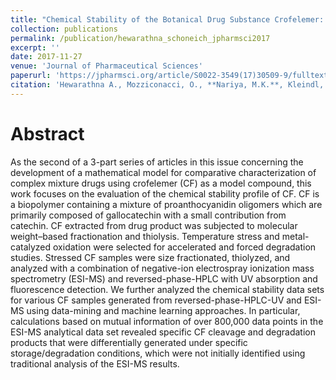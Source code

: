 ```yaml
---
title: "Chemical Stability of the Botanical Drug Substance Crofelemer: A Model System for Comparative Characterization of Complex Mixture Drugs"
collection: publications
permalink: /publication/hewarathna_schoneich_jpharmsci2017
excerpt: ''
date: 2017-11-27
venue: 'Journal of Pharmaceutical Sciences'
paperurl: 'https://jpharmsci.org/article/S0022-3549(17)30509-9/fulltext'
citation: 'Hewarathna A., Mozziconacci, O., **Nariya, M.K.**, Kleindl, P.A., Xiong, J.,   Fisher, A.C., Joshi, S.B., Middaugh, R.C., Volkin, D.B., Forrest, L.M., Deeds, E.J., Schöneich, C. (2017). Chemical Stability of the Botanical Drug Substance Crofelemer: A Model System for Comparative Characterization of Complex Mixture Drugs *Journal of Pharmaceutical Sciences*'
---
```


# Abstract 
As the second of a 3-part series of articles in this issue concerning the development of a mathematical model for comparative characterization of complex mixture drugs using crofelemer (CF) as a model compound, this work focuses on the evaluation of the chemical stability profile of CF. CF is a biopolymer containing a mixture of proanthocyanidin oligomers which are primarily composed of gallocatechin with a small contribution from catechin. CF extracted from drug product was subjected to molecular weight–based fractionation and thiolysis. Temperature stress and metal-catalyzed oxidation were selected for accelerated and forced degradation studies. Stressed CF samples were size fractionated, thiolyzed, and analyzed with a combination of negative-ion electrospray ionization mass spectrometry (ESI-MS) and reversed-phase-HPLC with UV absorption and fluorescence detection. We further analyzed the chemical stability data sets for various CF samples generated from reversed-phase-HPLC-UV and ESI-MS using data-mining and machine learning approaches. In particular, calculations based on mutual information of over 800,000 data points in the ESI-MS analytical data set revealed specific CF cleavage and degradation products that were differentially generated under specific storage/degradation conditions, which were not initially identified using traditional analysis of the ESI-MS results.
